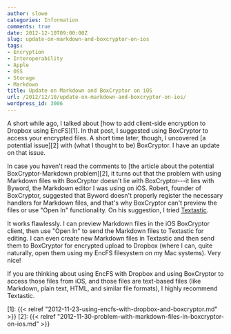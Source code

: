 ```yaml
---
author: slowe
categories: Information
comments: true
date: 2012-12-10T09:00:00Z
slug: update-on-markdown-and-boxcryptor-on-ios
tags:
- Encryption
- Interoperability
- Apple
- OSS
- Storage
- Markdown
title: Update on Markdown and BoxCryptor on iOS
url: /2012/12/10/update-on-markdown-and-boxcryptor-on-ios/
wordpress_id: 3006
---
```


A short while ago, I talked about [how to add client-side encryption to Dropbox using EncFS][1]. In that post, I suggested using BoxCryptor to access your encrypted files. A short time later, though, I uncovered [a potential issue][2] with (what I thought to be) BoxCryptor. I have an update on that issue.

In case you haven't read the comments to [the article about the potential BoxCryptor-Markdown problem][2], it turns out that the problem with using Markdown files with BoxCryptor doesn't lie with BoxCryptor---it lies with Byword, the Markdown editor I was using on iOS. Robert, founder of BoxCryptor, suggested that Byword doesn't properly register the necessary handlers for Markdown files, and that's why BoxCryptor can't preview the files or use "Open In" functionality. On his suggestion, I tried [Textastic](http://www.textasticapp.com/).

It works flawlessly. I can preview Markdown files in the iOS BoxCryptor client, then use "Open In" to send the Markdown files to Textastic for editing. I can even create new Markdown files in Textastic and then send them to BoxCryptor for encrypted upload to Dropbox (where I can, quite naturally, open them using my EncFS filesystem on my Mac systems). Very nice!

If you are thinking about using EncFS with Dropbox and using BoxCryptor to access those files from iOS, and those files are text-based files (like Markdown, plain text, HTML, and similar file formats), I highly recommend Textastic.

[1]: {{< relref "2012-11-23-using-encfs-with-dropbox-and-boxcryptor.md" >}}
[2]: {{< relref "2012-11-30-problem-with-markdown-files-in-boxcryptor-on-ios.md" >}}
